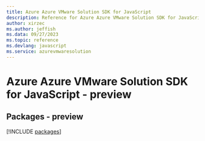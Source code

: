 ```yaml
---
title: Azure Azure VMware Solution SDK for JavaScript
description: Reference for Azure Azure VMware Solution SDK for JavaScript
author: xirzec
ms.author: jeffish
ms.data: 09/27/2023
ms.topic: reference
ms.devlang: javascript
ms.service: azurevmwaresolution
---
```

# Azure Azure VMware Solution SDK for JavaScript - preview
## Packages - preview
[!INCLUDE [packages](azure-vmware-solution-index.md)]